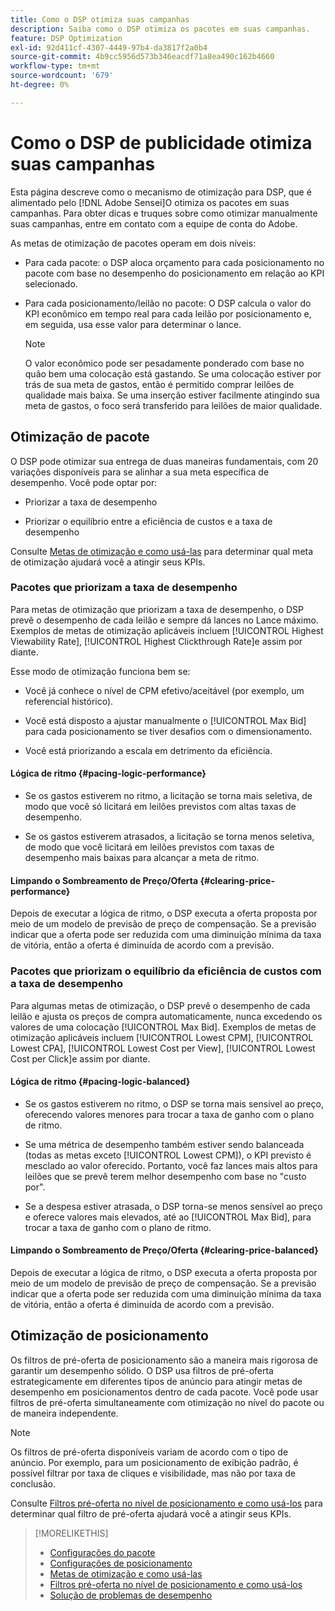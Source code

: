 ```yaml
---
title: Como o DSP otimiza suas campanhas
description: Saiba como o DSP otimiza os pacotes em suas campanhas.
feature: DSP Optimization
exl-id: 92d411cf-4307-4449-97b4-da3817f2a0b4
source-git-commit: 4b9cc5956d573b346eacdf71a8ea490c162b4660
workflow-type: tm+mt
source-wordcount: '679'
ht-degree: 0%

---
```


# Como o DSP de publicidade otimiza suas campanhas

Esta página descreve como o mecanismo de otimização para DSP, que é alimentado pelo [!DNL Adobe Sensei]O otimiza os pacotes em suas campanhas. Para obter dicas e truques sobre como otimizar manualmente suas campanhas, entre em contato com a equipe de conta do Adobe. <!-- add link to trading playbook if we add it to help -->

As metas de otimização de pacotes operam em dois níveis:

* Para cada pacote: o DSP aloca orçamento para cada posicionamento no pacote com base no desempenho do posicionamento em relação ao KPI selecionado.

* Para cada posicionamento/leilão no pacote: O DSP calcula o valor do KPI econômico em tempo real para cada leilão por posicionamento e, em seguida, usa esse valor para determinar o lance.

  >[!NOTE]
  >
  >O valor econômico pode ser pesadamente ponderado com base no quão bem uma colocação está gastando. Se uma colocação estiver por trás de sua meta de gastos, então é permitido comprar leilões de qualidade mais baixa. Se uma inserção estiver facilmente atingindo sua meta de gastos, o foco será transferido para leilões de maior qualidade.

## Otimização de pacote

O DSP pode otimizar sua entrega de duas maneiras fundamentais, com 20 variações disponíveis para se alinhar a sua meta específica de desempenho. Você pode optar por:

* Priorizar a taxa de desempenho

* Priorizar o equilíbrio entre a eficiência de custos e a taxa de desempenho

Consulte [Metas de otimização e como usá-las](optimization-goals.md) para determinar qual meta de otimização ajudará você a atingir seus KPIs.

### Pacotes que priorizam a taxa de desempenho

Para metas de otimização que priorizam a taxa de desempenho, o DSP prevê o desempenho de cada leilão e sempre dá lances no Lance máximo. Exemplos de metas de otimização aplicáveis incluem [!UICONTROL Highest Viewability Rate], [!UICONTROL Highest Clickthrough Rate]e assim por diante.

Esse modo de otimização funciona bem se:

* Você já conhece o nível de CPM efetivo/aceitável (por exemplo, um referencial histórico).

* Você está disposto a ajustar manualmente o [!UICONTROL Max Bid] para cada posicionamento se tiver desafios com o dimensionamento.

* Você está priorizando a escala em detrimento da eficiência.

#### Lógica de ritmo {#pacing-logic-performance}

* Se os gastos estiverem no ritmo, a licitação se torna mais seletiva, de modo que você só licitará em leilões previstos com altas taxas de desempenho.

* Se os gastos estiverem atrasados, a licitação se torna menos seletiva, de modo que você licitará em leilões previstos com taxas de desempenho mais baixas para alcançar a meta de ritmo.

#### Limpando o Sombreamento de Preço/Oferta {#clearing-price-performance}

Depois de executar a lógica de ritmo, o DSP executa a oferta proposta por meio de um modelo de previsão de preço de compensação. Se a previsão indicar que a oferta pode ser reduzida com uma diminuição mínima da taxa de vitória, então a oferta é diminuída de acordo com a previsão.

### Pacotes que priorizam o equilíbrio da eficiência de custos com a taxa de desempenho

Para algumas metas de otimização, o DSP prevê o desempenho de cada leilão e ajusta os preços de compra automaticamente, nunca excedendo os valores de uma colocação [!UICONTROL Max Bid]. Exemplos de metas de otimização aplicáveis incluem [!UICONTROL Lowest CPM], [!UICONTROL Lowest CPA], [!UICONTROL Lowest Cost per View], [!UICONTROL Lowest Cost per Click]e assim por diante.

#### Lógica de ritmo {#pacing-logic-balanced}

* Se os gastos estiverem no ritmo, o DSP se torna mais sensível ao preço, oferecendo valores menores para trocar a taxa de ganho com o plano de ritmo.

* Se uma métrica de desempenho também estiver sendo balanceada (todas as metas exceto [!UICONTROL Lowest CPM]), o KPI previsto é mesclado ao valor oferecido. Portanto, você faz lances mais altos para leilões que se prevê terem melhor desempenho com base no &quot;custo por&quot;.

* Se a despesa estiver atrasada, o DSP torna-se menos sensível ao preço e oferece valores mais elevados, até ao [!UICONTROL Max Bid], para trocar a taxa de ganho com o plano de ritmo.

#### Limpando o Sombreamento de Preço/Oferta {#clearing-price-balanced}

Depois de executar a lógica de ritmo, o DSP executa a oferta proposta por meio de um modelo de previsão de preço de compensação. Se a previsão indicar que a oferta pode ser reduzida com uma diminuição mínima da taxa de vitória, então a oferta é diminuída de acordo com a previsão.

## Otimização de posicionamento

Os filtros de pré-oferta de posicionamento são a maneira mais rigorosa de garantir um desempenho sólido. O DSP usa filtros de pré-oferta estrategicamente em diferentes tipos de anúncio para atingir metas de desempenho em posicionamentos dentro de cada pacote. Você pode usar filtros de pré-oferta simultaneamente com otimização no nível do pacote ou de maneira independente.

>[!NOTE]
>
>Os filtros de pré-oferta disponíveis variam de acordo com o tipo de anúncio. Por exemplo, para um posicionamento de exibição padrão, é possível filtrar por taxa de cliques e visibilidade, mas não por taxa de conclusão.

Consulte [Filtros pré-oferta no nível de posicionamento e como usá-los](optimization-pre-bid-filters.md) para determinar qual filtro de pré-oferta ajudará você a atingir seus KPIs.

>[!MORELIKETHIS]
>
>* [Configurações do pacote](/help/dsp/campaign-management/packages/package-settings.md)
>* [Configurações de posicionamento](/help/dsp/campaign-management/placements/placement-settings.md)
>* [Metas de otimização e como usá-las](optimization-goals.md)
>* [Filtros pré-oferta no nível de posicionamento e como usá-los](optimization-pre-bid-filters.md)
>* [Solução de problemas de desempenho](/help/dsp/optimization/troubleshooting-performance.md)
